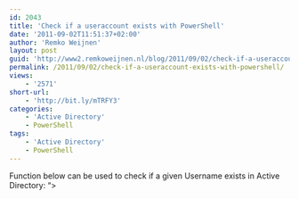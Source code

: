 ```yaml
---
id: 2043
title: 'Check if a useraccount exists with PowerShell'
date: '2011-09-02T11:51:37+02:00'
author: 'Remko Weijnen'
layout: post
guid: 'http://www2.remkoweijnen.nl/blog/2011/09/02/check-if-a-useraccount-exists-with-powershell/'
permalink: /2011/09/02/check-if-a-useraccount-exists-with-powershell/
views:
    - '2571'
short-url:
    - 'http://bit.ly/mTRFY3'
categories:
    - 'Active Directory'
    - PowerShell
tags:
    - 'Active Directory'
    - PowerShell
---
```


Function below can be used to check if a given Username exists in Active Directory: “&gt;